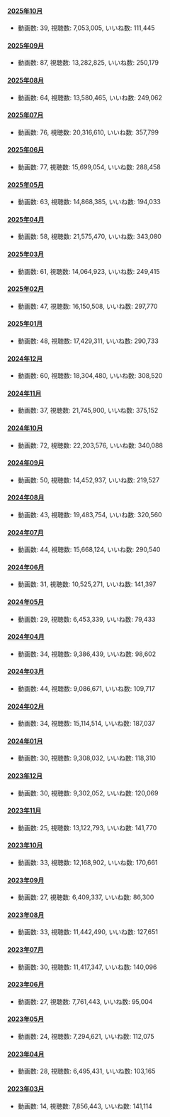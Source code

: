 #### [2025年10月](videos/202510 "wikilink")

-   動画数: 39, 視聴数: 7,053,005, いいね数: 111,445

#### [2025年09月](videos/202509 "wikilink")

-   動画数: 87, 視聴数: 13,282,825, いいね数: 250,179

#### [2025年08月](videos/202508 "wikilink")

-   動画数: 64, 視聴数: 13,580,465, いいね数: 249,062

#### [2025年07月](videos/202507 "wikilink")

-   動画数: 76, 視聴数: 20,316,610, いいね数: 357,799

#### [2025年06月](videos/202506 "wikilink")

-   動画数: 77, 視聴数: 15,699,054, いいね数: 288,458

#### [2025年05月](videos/202505 "wikilink")

-   動画数: 63, 視聴数: 14,868,385, いいね数: 194,033

#### [2025年04月](videos/202504 "wikilink")

-   動画数: 58, 視聴数: 21,575,470, いいね数: 343,080

#### [2025年03月](videos/202503 "wikilink")

-   動画数: 61, 視聴数: 14,064,923, いいね数: 249,415

#### [2025年02月](videos/202502 "wikilink")

-   動画数: 47, 視聴数: 16,150,508, いいね数: 297,770

#### [2025年01月](videos/202501 "wikilink")

-   動画数: 48, 視聴数: 17,429,311, いいね数: 290,733

#### [2024年12月](videos/202412 "wikilink")

-   動画数: 60, 視聴数: 18,304,480, いいね数: 308,520

#### [2024年11月](videos/202411 "wikilink")

-   動画数: 37, 視聴数: 21,745,900, いいね数: 375,152

#### [2024年10月](videos/202410 "wikilink")

-   動画数: 72, 視聴数: 22,203,576, いいね数: 340,088

#### [2024年09月](videos/202409 "wikilink")

-   動画数: 50, 視聴数: 14,452,937, いいね数: 219,527

#### [2024年08月](videos/202408 "wikilink")

-   動画数: 43, 視聴数: 19,483,754, いいね数: 320,560

#### [2024年07月](videos/202407 "wikilink")

-   動画数: 44, 視聴数: 15,668,124, いいね数: 290,540

#### [2024年06月](videos/202406 "wikilink")

-   動画数: 31, 視聴数: 10,525,271, いいね数: 141,397

#### [2024年05月](videos/202405 "wikilink")

-   動画数: 29, 視聴数: 6,453,339, いいね数: 79,433

#### [2024年04月](videos/202404 "wikilink")

-   動画数: 34, 視聴数: 9,386,439, いいね数: 98,602

#### [2024年03月](videos/202403 "wikilink")

-   動画数: 44, 視聴数: 9,086,671, いいね数: 109,717

#### [2024年02月](videos/202402 "wikilink")

-   動画数: 34, 視聴数: 15,114,514, いいね数: 187,037

#### [2024年01月](videos/202401 "wikilink")

-   動画数: 30, 視聴数: 9,308,032, いいね数: 118,310

#### [2023年12月](videos/202312 "wikilink")

-   動画数: 30, 視聴数: 9,302,052, いいね数: 120,069

#### [2023年11月](videos/202311 "wikilink")

-   動画数: 25, 視聴数: 13,122,793, いいね数: 141,770

#### [2023年10月](videos/202310 "wikilink")

-   動画数: 33, 視聴数: 12,168,902, いいね数: 170,661

#### [2023年09月](videos/202309 "wikilink")

-   動画数: 27, 視聴数: 6,409,337, いいね数: 86,300

#### [2023年08月](videos/202308 "wikilink")

-   動画数: 33, 視聴数: 11,442,490, いいね数: 127,651

#### [2023年07月](videos/202307 "wikilink")

-   動画数: 30, 視聴数: 11,417,347, いいね数: 140,096

#### [2023年06月](videos/202306 "wikilink")

-   動画数: 27, 視聴数: 7,761,443, いいね数: 95,004

#### [2023年05月](videos/202305 "wikilink")

-   動画数: 24, 視聴数: 7,294,621, いいね数: 112,075

#### [2023年04月](videos/202304 "wikilink")

-   動画数: 28, 視聴数: 6,495,431, いいね数: 103,165

#### [2023年03月](videos/202303 "wikilink")

-   動画数: 14, 視聴数: 7,856,443, いいね数: 141,114

